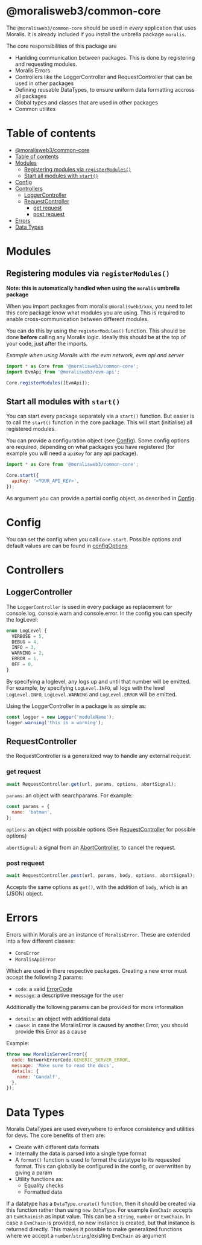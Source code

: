 # @moralisweb3/common-core

The `@moralisweb3/common-core` should be used in _every_ application that uses Moralis. It is already included if you install the unbrella package `moralis`.

The core responsibilities of this package are

- Hanlding communication between packages. This is done by registering and requesting modules.
- Moralis Errors
- Controllers like the LoggerController and RequestController that can be used in other packages
- Defining reusable DataTypes, to ensure uniform data formatting accross all packages
- Global types and classes that are used in other packages
- Common utilites

# Table of contents

- [@moralisweb3/common-core](#moraliscore)
- [Table of contents](#table-of-contents)
- [Modules](#modules)
  - [Registering modules via `registerModules()`](#registering-modules-via-registermodules)
  - [Start all modules with `start()`](#start-all-modules-with-start)
- [Config](#config)
- [Controllers](#controllers)
  - [LoggerController](#loggercontroller)
  - [RequestController](#requestcontroller)
    - [get request](#get-request)
    - [post request](#post-request)
- [Errors](#errors)
- [Data Types](#data-types)

# Modules

## Registering modules via `registerModules()`

**Note: this is automatically handled when using the `moralis` umbrella package**

When you import packages from moralis `@moralisweb3/xxx`, you need to let this core package know what modules you are using. This is required to enable cross-communication between different modules.

You can do this by using the `registerModules()` function. This should be done **before** calling any Moralis logic. Ideally this should be at the top of your code, just after the imports.

_Example when using Moralis with the evm network, evm api and server_

```js
import * as Core from '@moralisweb3/common-core';
import EvmApi from '@moralisweb3/evm-api';

Core.registerModules([EvmApi]);
```

## Start all modules with `start()`

You can start every package separately via a `start()` function. But easier is to call the `start()` function in the core package. This will start (initialise) all registered modules.

You can provide a configuration object (see [Config](#config)). Some config options are required, depending on what packages you have registered (for example you will need a `apiKey` for any api package).

```js
import * as Core from '@moralisweb3/common-core';

Core.start({
  apiKey: '<YOUR_API_KEY>',
});
```

As argument you can provide a partial config object, as described in [Config](#config).

# Config

You can set the config when you call `Core.start`. Possible options and default values are can be found in [configOptions](src/MoralisConfig/configOptions.ts)

# Controllers

## LoggerController

The `LoggerController` is used in every package as replacement for console.log, console.warn and console.error. In the config you can specify the logLevel:

```js
enum LogLevel {
  VERBOSE = 5,
  DEBUG = 4,
  INFO = 3,
  WARNING = 2,
  ERROR = 1,
  OFF = 0,
}
```

By specifying a loglevel, any logs up and until that number will be emitted.
For example, by specifying `LogLevel.INFO`, all logs with the level `LogLevel.INFO`, `LogLevel.WARNING` and `LogLevel.ERROR` will be emitted.

Using the LoggerController in a package is as simple as:

```js
const logger = new Logger('moduleName');
logger.warning('this is a warning');
```

## RequestController

the RequestController is a generalized way to handle any external request.

### get request

```js
await RequestController.get(url, params, options, abortSignal);
```

`params`: an object with searchparams. For example:

```js
const params = {
  name: 'batman',
};
```

`options`: an object with possible options (See [RequestController](src/controllers/RequestController.ts) for possible options)

`abortSignal`: a signal from an [AbortController]("https://developer.mozilla.org/en-US/docs/Web/API/AbortSignal"), to cancel the request.

### post request

```js
await RequestController.post(url, params, body, options, abortSignal);
```

Accepts the same options as `get()`, with the addition of `body`, which is an (JSON) object.

# Errors

Errors within Moralis are an instance of `MoralisError`. These are extended into a few different classes:

- `CoreError`
- `MoralisApiError`

Which are used in there respective packages. Creating a new error must accept the following 2 params:

- `code`: a valid [ErrorCode](/src/Error/ErrorCode.ts)
- `message`: a descriptive message for the user

Additionally the following params can be provided for more information

- `details`: an object with additional data
- `cause`: in case the MoralisError is caused by another Error, you should provide this Error as a cause

Example:

```js
throw new MoralisServerError({
  code: NetworkErrorCode.GENERIC_SERVER_ERROR,
  message: 'Make sure to read the docs',
  details: {
    name: 'Gandalf',
  },
});
```

# Data Types

Moralis DataTypes are used everywhere to enforce consistency and utilities for devs. The core benefits of them are:

- Create with different data formats
- Internally the data is parsed into a single type format
- A `format()` function is used to format the datatype to its requested format. This can globally be configured in the config, or overwritten by giving a param
- Utility functions as:
  - Equality checks
  - Formatted data

If a datatype has a `DataType.create()` function, then it should be created via this function rather than using `new DataType`. For example `EvmChain` accepts an `EvmChainish` as input value. This can be a `string`, `number` or `EvmChain`. In case a `EvmChain` is provided, no new instance is created, but that instance is returned directly. This makes it possible to make generalized functions where we accept a `number`/`string`/existing `EvmChain` as argument

